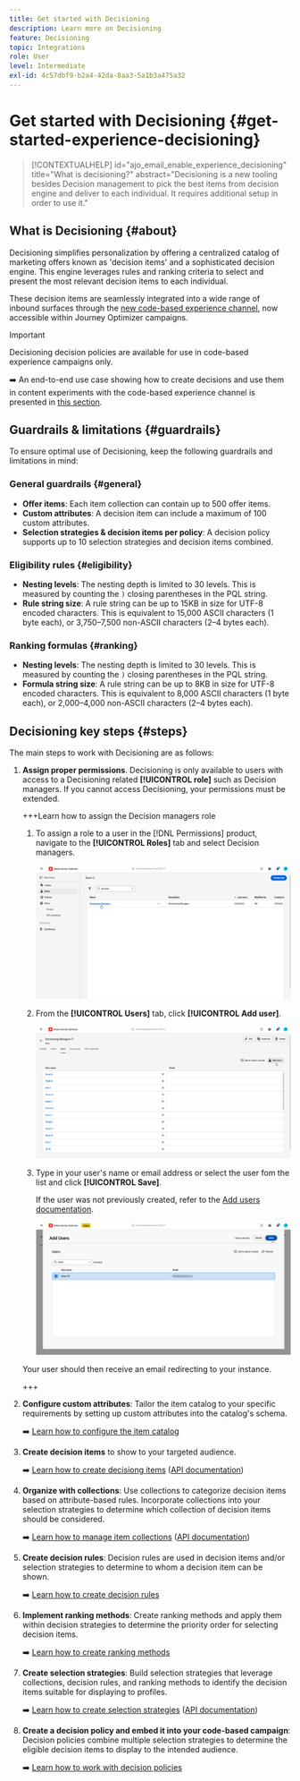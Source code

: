 ```yaml
---
title: Get started with Decisioning
description: Learn more on Decisioning
feature: Decisioning
topic: Integrations
role: User
level: Intermediate
exl-id: 4c57dbf9-b2a4-42da-8aa3-5a1b3a475a32
---
```

# Get started with Decisioning {#get-started-experience-decisioning}

>[!CONTEXTUALHELP]
>id="ajo_email_enable_experience_decisioning"
>title="What is decisioning?"
>abstract="Decisioning is a new tooling besides Decision management to pick the best items from decision engine and deliver to each individual. It requires additional setup in order to use it."

## What is Decisioning {#about}

Decisioning simplifies personalization by offering a centralized catalog of marketing offers known as 'decision items' and a sophisticated decision engine. This engine leverages rules and ranking criteria to select and present the most relevant decision items to each individual.

These decision items are seamlessly integrated into a wide range of inbound surfaces through the [new code-based experience channel](https://experienceleague.adobe.com/en/docs/journey-optimizer/using/code-based-experience/get-started-code-based), now accessible within Journey Optimizer campaigns.

>[!IMPORTANT]
>
>Decisioning decision policies are available for use in code-based experience campaigns only.

➡️ An end-to-end use case showing how to create decisions and use them in content experiments with the code-based experience channel is presented in [this section](experience-decisioning-uc.md).

## Guardrails & limitations {#guardrails}

To ensure optimal use of Decisioning, keep the following guardrails and limitations in mind:

### General guardrails {#general}

* **Offer items**: Each item collection can contain up to 500 offer items.  
* **Custom attributes**: A decision item can include a maximum of 100 custom attributes.  
* **Selection strategies & decision items per policy**: A decision policy supports up to 10 selection strategies and decision items combined.  

### Eligibility rules {#eligibility}

* **Nesting levels**: The nesting depth is limited to 30 levels. This is measured by counting the `)` closing parentheses in the PQL string.  
* **Rule string size**: A rule string can be up to 15KB in size for UTF-8 encoded characters. This is equivalent to 15,000 ASCII characters (1 byte each), or 3,750–7,500 non-ASCII characters (2–4 bytes each).

### Ranking formulas {#ranking}

* **Nesting levels**:  The nesting depth is limited to 30 levels. This is measured by counting the `)` closing parentheses in the PQL string.  
* **Formula string size**: A rule string can be up to 8KB in size for UTF-8 encoded characters. This is equivalent to 8,000 ASCII characters (1 byte each), or 2,000–4,000 non-ASCII characters (2–4 bytes each).

## Decisioning key steps {#steps}

The main steps to work with Decisioning are as follows:

1. **Assign proper permissions**. Decisioning is only available to users with access to a Decisioning related **[!UICONTROL role]** such as Decision managers. If you cannot access Decisioning, your permissions must be extended.

    +++Learn how to assign the Decision managers role

    1. To assign a role to a user in the [!DNL Permissions] product, navigate to the **[!UICONTROL Roles]** tab and select Decision managers.

        ![](assets/decision_permission_1.png)

    1. From the **[!UICONTROL Users]** tab, click **[!UICONTROL Add user]**.

        ![](assets/decision_permission_2.png)

    1. Type in your user's name or email address or select the user fom the list and click **[!UICONTROL Save]**.

        If the user was not previously created, refer to the [Add users documentation](https://experienceleague.adobe.com/en/docs/experience-platform/access-control/ui/users).

        ![](assets/decision_permission_3.png)

    Your user should then receive an email redirecting to your instance.

    +++

1. **Configure custom attributes**: Tailor the item catalog to your specific requirements by setting up custom attributes into the catalog's schema.
    
    ➡️ [Learn how to configure the item catalog](catalogs.md)

1. **Create decision items** to show to your targeted audience.

    ➡️ [Learn how to create decisiong items](items.md) ([API documentation](api-reference/decisions-items/create.md))

1. **Organize with collections**: Use collections to categorize decision items based on attribute-based rules. Incorporate collections into your selection strategies to determine which collection of decision items should be considered.

    ➡️ [Learn how to manage item collections](collections.md) ([API documentation](api-reference/items-collections/create.md))

1. **Create decision rules**: Decision rules are used in decision items and/or selection strategies to determine to whom a decision item can be shown.

    ➡️ [Learn how to create decision rules](rules.md)

1. **Implement ranking methods**: Create ranking methods and apply them within decision strategies to determine the priority order for selecting decision items.
    
    ➡️ [Learn how to create ranking methods](ranking.md)

1. **Create selection strategies**: Build selection strategies that leverage collections, decision rules, and ranking methods to identify the decision items suitable for displaying to profiles.

    ➡️ [Learn how to create selection strategies](selection-strategies.md) ([API documentation](api-reference/selection-strategies/create.md))

1. **Create a decision policy and embed it into your code-based campaign**: Decision policies combine multiple selection strategies to determine the eligible decision items to display to the intended audience. 
    
    ➡️ [Learn how to work with decision policies](create-decision.md)
